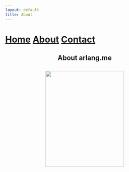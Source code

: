 ```yaml
---
layout: default
title: About
---
```






<h1><p style="text-align:justify">
    <a href="https://www.arlang.me/index.html">Home</a> 
    <a href="https://www.arlang.me/about.html">About</a> 
    <a href="https://www.arlang.me/contact.html">Contact</a>
    </p></h1>


<h2><p align="center">
    About arlang.me
    </p><h2>

<p align="center">
    <img width="250" height="305" src="https://avatars.githubusercontent.com/u/93165207?v=4">
</p>

